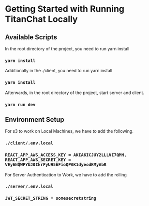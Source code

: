 # Getting Started with Running TitanChat Locally

## Available Scripts

In the root directory of the project, you need to run yarn install

### `yarn install`

Additionally in the ./client, you need to run yarn install

### `yarn install`

Afterwards, in the root directory of the project, start server and client.

### `yarn run dev`


## Environment Setup

For s3 to work on Local Machines, we have to add the following.

### `./client/.env.local`

### `REACT_APP_AWS_ACCESS_KEY = AKIA6ICJUY2LLLVI7QMH,  REACT_APP_AWS_SECRET_KEY = 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`

For Server Authentication to Work, we have to add the rolling

### `./server/.env.local`

### `JWT_SECRET_STRING = somesecretstring`